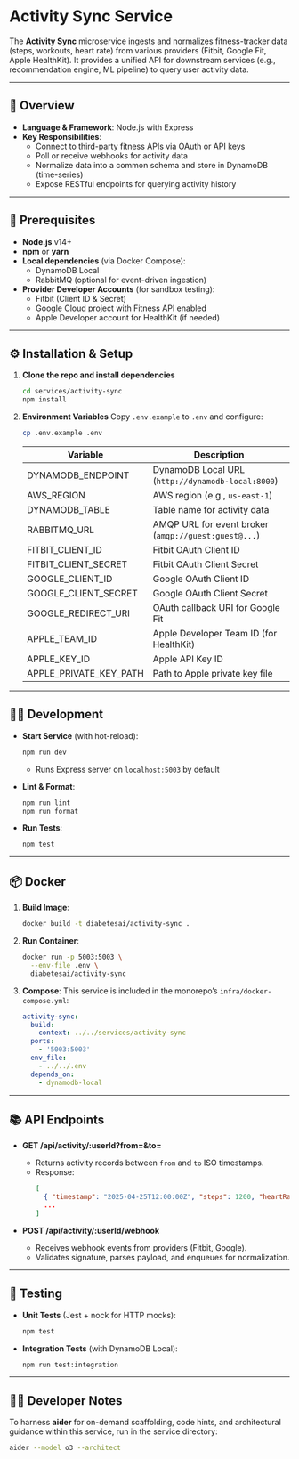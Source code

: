 # Activity Sync Service

The **Activity Sync** microservice ingests and normalizes fitness-tracker data (steps, workouts, heart rate) from various providers (Fitbit, Google Fit, Apple HealthKit). It provides a unified API for downstream services (e.g., recommendation engine, ML pipeline) to query user activity data.

---

## 🚀 Overview

- **Language & Framework**: Node.js with Express
- **Key Responsibilities**:
  - Connect to third-party fitness APIs via OAuth or API keys
  - Poll or receive webhooks for activity data
  - Normalize data into a common schema and store in DynamoDB (time-series)
  - Expose RESTful endpoints for querying activity history

---

## 🔧 Prerequisites

- **Node.js** v14+
- **npm** or **yarn**
- **Local dependencies** (via Docker Compose):
  - DynamoDB Local
  - RabbitMQ (optional for event-driven ingestion)
- **Provider Developer Accounts** (for sandbox testing):
  - Fitbit (Client ID & Secret)
  - Google Cloud project with Fitness API enabled
  - Apple Developer account for HealthKit (if needed)

---

## ⚙️ Installation & Setup

1. **Clone the repo and install dependencies**
   ```bash
   cd services/activity-sync
   npm install
   ```

2. **Environment Variables**
   Copy `.env.example` to `.env` and configure:

   ```bash
   cp .env.example .env
   ```

   | Variable               | Description                                           |
   |------------------------|-------------------------------------------------------|
   | DYNAMODB_ENDPOINT      | DynamoDB Local URL (`http://dynamodb-local:8000`)     |
   | AWS_REGION             | AWS region (e.g., `us-east-1`)                        |
   | DYNAMODB_TABLE         | Table name for activity data                         |
   | RABBITMQ_URL           | AMQP URL for event broker (`amqp://guest:guest@...`) |
   | FITBIT_CLIENT_ID       | Fitbit OAuth Client ID                                |
   | FITBIT_CLIENT_SECRET   | Fitbit OAuth Client Secret                            |
   | GOOGLE_CLIENT_ID       | Google OAuth Client ID                                |
   | GOOGLE_CLIENT_SECRET   | Google OAuth Client Secret                            |
   | GOOGLE_REDIRECT_URI    | OAuth callback URI for Google Fit                     |
   | APPLE_TEAM_ID          | Apple Developer Team ID (for HealthKit)               |
   | APPLE_KEY_ID           | Apple API Key ID                                      |
   | APPLE_PRIVATE_KEY_PATH | Path to Apple private key file                        |

---

## 🏃‍♂️ Development

- **Start Service** (with hot-reload):
  ```bash
  npm run dev
  ```
  - Runs Express server on `localhost:5003` by default

- **Lint & Format**:
  ```bash
  npm run lint
  npm run format
  ```

- **Run Tests**:
  ```bash
  npm test
  ```

---

## 📦 Docker

1. **Build Image**:
   ```bash
   docker build -t diabetesai/activity-sync .
   ```

2. **Run Container**:
   ```bash
   docker run -p 5003:5003 \
     --env-file .env \
     diabetesai/activity-sync
   ```

3. **Compose**: This service is included in the monorepo’s `infra/docker-compose.yml`:
   ```yaml
   activity-sync:
     build:
       context: ../../services/activity-sync
     ports:
       - '5003:5003'
     env_file:
       - ../../.env
     depends_on:
       - dynamodb-local
   ```

---

## 📚 API Endpoints

- **GET /api/activity/:userId?from=&to=**
  - Returns activity records between `from` and `to` ISO timestamps.
  - Response:
    ```json
    [
      { "timestamp": "2025-04-25T12:00:00Z", "steps": 1200, "heartRate": 75 },
      ...
    ]
    ```

- **POST /api/activity/:userId/webhook**
  - Receives webhook events from providers (Fitbit, Google).
  - Validates signature, parses payload, and enqueues for normalization.

---

## 🧪 Testing

- **Unit Tests** (Jest + nock for HTTP mocks):
  ```bash
  npm test
  ```
- **Integration Tests** (with DynamoDB Local):
  ```bash
  npm run test:integration
  ```

---

## 🧑‍💻 Developer Notes

To harness **aider** for on-demand scaffolding, code hints, and architectural guidance within this service, run in the service directory:

```bash
aider --model o3 --architect
```
